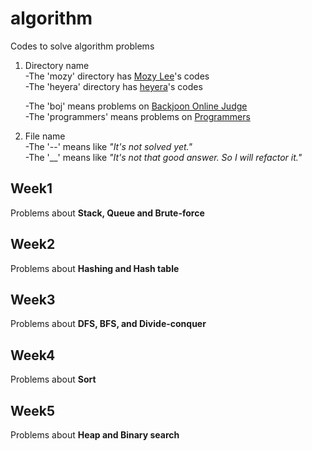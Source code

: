 # algorithm

Codes to solve algorithm problems

1. Directory name  
   -The 'mozy' directory has [Mozy Lee](https://github.com/whyalwaysmeyy)'s codes  
   -The 'heyera' directory has [heyera](https://github.com/heyera)'s codes

   -The 'boj' means problems on [Backjoon Online Judge](https://www.acmicpc.net/)  
   -The 'programmers' means problems on [Programmers](https://programmers.co.kr/)

2. File name  
   -The '--' means like _"It's not solved yet."_  
   -The '\_\_' means like _"It's not that good answer. So I will refactor it."_


## Week1

Problems about **Stack, Queue and Brute-force**

## Week2

Problems about **Hashing and Hash table**

## Week3

Problems about **DFS, BFS, and Divide-conquer**

## Week4

Problems about **Sort**

## Week5

Problems about **Heap and Binary search**
